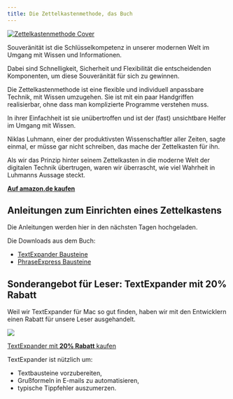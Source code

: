 ```yaml
---
title: Die Zettelkastenmethode, das Buch
---
```


<a href="http://www.amazon.de/gp/product/1517734312/ref=as_li_tl?ie=UTF8&camp=1638&creative=19454&creativeASIN=1517734312&linkCode=as2&tag=saschafastde-21">
    <img src="/img/zettelkasten-book-de.jpg" alt="Zettelkastenmethode Cover" class="book_cover" />
</a>

Souveränität ist die Schlüsselkompetenz in unserer modernen Welt im Umgang mit Wissen und Informationen. 

Dabei sind Schnelligkeit, Sicherheit und Flexibilität die entscheidenden Komponenten, um diese Souveränität für sich zu gewinnen.

Die Zettelkastenmethode ist eine flexible und individuell anpassbare Technik, mit Wissen umzugehen. Sie ist mit ein paar Handgriffen realisierbar, ohne dass man komplizierte Programme verstehen muss. 

In ihrer Einfachheit ist sie unübertroffen und ist der (fast) unsichtbare Helfer im Umgang mit Wissen.

Niklas Luhmann, einer der produktivsten Wissenschaftler aller Zeiten, sagte einmal, er müsse gar nicht schreiben, das mache der Zettelkasten für ihn. 

Als wir das Prinzip hinter seinem Zettelkasten in die moderne Welt der digitalen Technik übertrugen, waren wir überrascht, wie viel Wahrheit in Luhmanns Aussage steckt.

[**Auf amazon.de kaufen**](http://www.amazon.de/gp/product/1517734312/ref=as_li_tl?ie=UTF8&camp=1638&creative=19454&creativeASIN=1517734312&linkCode=as2&tag=saschafastde-21)


## Anleitungen zum Einrichten eines Zettelkastens

Die Anleitungen werden hier in den nächsten Tagen hochgeladen.

Die Downloads aus dem Buch:

* [TextExpander Bausteine](/book/de/einrichten-zettelkasten-mac/Zettelkasten.textexpander)
* [PhraseExpress Bausteine](/book/de/einrichten-zettelkasten-windows/Zettelkastenheader.pxp)


## Sonderangebot für Leser: TextExpander mit 20% Rabatt

Weil wir TextExpander für Mac so gut finden, haben wir mit den Entwicklern einen Rabatt für unsere Leser ausgehandelt.<img height="0" width="0" src="http://smile.7eer.net/i/176775/227880/2936" style="position:absolute;visibility:hidden;" border="0" />

<div content="textexpander-ad">    
    <a href="http://smile.7eer.net/c/176775/227880/2936" class="image-link"><img src="/img/textexpander.png" class="textexpander__image"></a>
    <br />
    <p><a href="http://smile.7eer.net/c/176775/227880/2936">TextExpander mit <b>20% Rabatt</b> kaufen</a></p>
</div>

TextExpander ist nützlich um:

* Textbausteine vorzubereiten,
* Grußformeln in E-mails zu automatisieren,
* typische Tippfehler auszumerzen.


[mac]: /book/de/einrichten-zettelkasten-mac/
[pc]: /book/de/einrichten-zettelkasten-windows/

[nvalt]: http://brettterpstra.com/projects/nvalt/
[bibdesk]: http://bibdesk.sourceforge.net
[textexpander]: http://smile.7eer.net/c/176775/227880/2936
[resophnotes]: http://resoph.com/ResophNotes/Welcome.html
[jabref]: http://jabref.sourceforge.net
[phraseexpress]: http://www.phraseexpress.com
